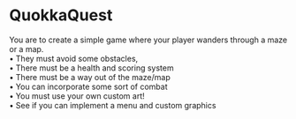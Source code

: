 # QuokkaQuest
You are to create a simple game where your player wanders through a maze or a map. <br />
• They must avoid some obstacles, <br />
• There must be a health and scoring system <br />
• There must be a way out of the maze/map <br />
• You can incorporate some sort of combat <br />
• You must use your own custom art! <br />
• See if you can implement a menu and custom graphics <br />
